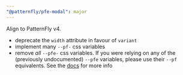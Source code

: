 ```yaml
---
"@patternfly/pfe-modal": major
---
```


Align to PatternFly v4.

- deprecate the `width` attribute in favour of `variant`
- implement many `--pf-` css variables
- remove _all_ `--pfe-` css variables.
  If you were relying on any of the (previously undocumented) `--pfe` variables,
  please use their `--pf` equivalents.
  See the [docs](https://patternflyelements.org/components/modal) for more info
